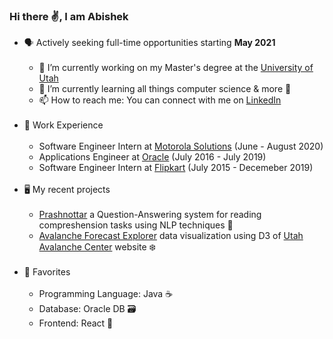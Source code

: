 ### Hi there ✌️, I am Abishek 
- 🗣️ Actively seeking full-time opportunities starting <b>May 2021</b><br/><br/>
  * 🔭 I’m currently working on my Master's degree at the [University of Utah](https://www.cs.utah.edu/)
  * 🌱 I’m currently learning all things computer science & more 📕
  * 📫 How to reach me: You can connect with me on [LinkedIn](https://www.linkedin.com/in/abishek-krishnan/)<br/><br/>
- 👔 Work Experience<br/><br/>
  * Software Engineer Intern at [Motorola Solutions](https://www.motorolasolutions.com/en_us.html) (June - August 2020)
  * Applications Engineer at [Oracle](https://www.oracle.com/index.html) (July 2016 - July 2019)
  * Software Engineer Intern at [Flipkart](https://www.flipkart.com/) (July 2015 - Decemeber 2019)<br/><br/>
- 🖥️ My recent projects<br/><br/>
   * [Prashnottar](https://github.com/github4ak/prashnottar) a Question-Answering system for reading compreshension tasks using NLP techniques 🙋 
   * [Avalanche Forecast Explorer](https://github.com/github4ak/dataviscourse-pr-avalanche-explorer) data visualization using D3 of [Utah Avalanche Center](https://utahavalanchecenter.org/) website ❄️<br/><br/>
- 🧰 Favorites<br/><br/>
  * Programming Language: Java ☕
  * Database: Oracle DB 🗃️
  * Frontend: React 🌌<br/><br/>
